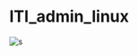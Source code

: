 # ITI_admin_linux





![s](https://user-images.githubusercontent.com/74258945/220656643-bdc2fabd-184d-45e7-8d6c-2eb12c38b2c3.png)
